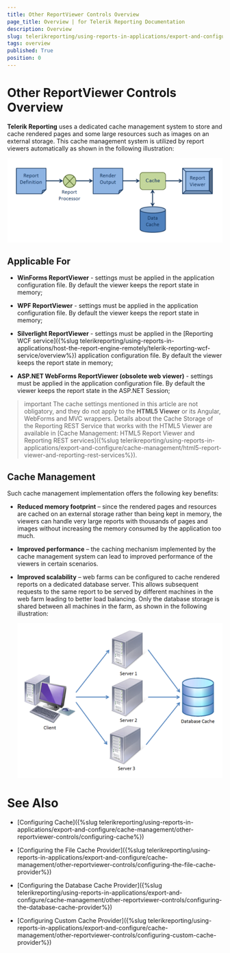 ```yaml
---
title: Other ReportViewer Controls Overview
page_title: Overview | for Telerik Reporting Documentation
description: Overview
slug: telerikreporting/using-reports-in-applications/export-and-configure/cache-management/other-reportviewer-controls/overview
tags: overview
published: True
position: 0
---
```


# Other ReportViewer Controls Overview



__Telerik Reporting__  uses a dedicated cache management system to store and cache         rendered pages and some large resources such as images on an external storage. This cache management system         is utilized by report viewers automatically as shown in the following illustration:         

  ![](images/SessionState/sessionmanagement1.png)

## Applicable For

* __WinForms ReportViewer__  - settings must be applied in the application configuration file.               By default the viewer keeps the report state in memory;             

* __WPF ReportViewer__  - settings must be applied in the application configuration file.               By default the viewer keeps the report state in memory;             

* __Silverlight ReportViewer__  - settings must be applied in the               [Reporting WCF service]({%slug telerikreporting/using-reports-in-applications/host-the-report-engine-remotely/telerik-reporting-wcf-service/overview%}) application configuration file.               By default the viewer keeps the report state in memory;             

* __ASP.NET WebForms ReportViewer (obsolete web viewer)__  - settings must be applied in the application configuration file.               By default the viewer keeps the report state in the ASP.NET Session;             

>important The cache settings mentioned in this article are not obligatory, and they do not apply to the              __HTML5 Viewer__  or its Angular, WebForms and MVC wrappers. Details about the Cache Storage of the Reporting REST             Service that works with the HTML5 Viewer are available in             [Cache Management: HTML5 Report Viewer and Reporting REST services]({%slug telerikreporting/using-reports-in-applications/export-and-configure/cache-management/html5-report-viewer-and-reporting-rest-services%}).           

## 

## Cache Management

Such cache management implementation offers the following key benefits:

* __Reduced memory footprint__  – since the rendered pages and resources are cached on an external storage               rather than being kept in memory, the viewers can handle very large reports with thousands of pages and images without increasing the               memory consumed by the application too much.             

* __Improved performance__  – the caching mechanism implemented by the cache management system can lead to improved               performance of the viewers in certain scenarios.             

* __Improved scalability__  – web farms can be configured to cache rendered reports on a dedicated database               server. This allows subsequent requests to the same report to be served by different machines in the web farm leading to better load               balancing. Only the database storage is shared between all machines in the farm, as shown in the following illustration:               

  ![](images/SessionState/sessionmanagement2.png)

# See Also

 * [Configuring Cache]({%slug telerikreporting/using-reports-in-applications/export-and-configure/cache-management/other-reportviewer-controls/configuring-cache%})

 * [Configuring the File Cache Provider]({%slug telerikreporting/using-reports-in-applications/export-and-configure/cache-management/other-reportviewer-controls/configuring-the-file-cache-provider%})

 * [Configuring the Database Cache Provider]({%slug telerikreporting/using-reports-in-applications/export-and-configure/cache-management/other-reportviewer-controls/configuring-the-database-cache-provider%})

 * [Configuring Custom Cache Provider]({%slug telerikreporting/using-reports-in-applications/export-and-configure/cache-management/other-reportviewer-controls/configuring-custom-cache-provider%})
